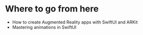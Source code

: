 # Where to go from here

- How to create Augmented Reality apps with SwiftUI and ARKit
- Mastering animations in SwiftUI
